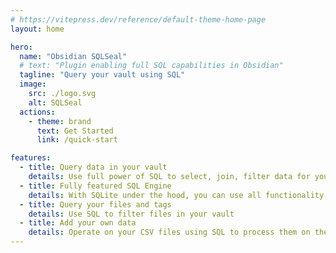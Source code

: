 ```yaml
---
# https://vitepress.dev/reference/default-theme-home-page
layout: home

hero:
  name: "Obsidian SQLSeal"
  # text: "Plugin enabling full SQL capabilities in Obsidian"
  tagline: "Query your vault using SQL"
  image:
    src: ./logo.svg
    alt: SQLSeal
  actions:
    - theme: brand
      text: Get Started
      link: /quick-start

features:
  - title: Query data in your vault
    details: Use full power of SQL to select, join, filter data for your liking
  - title: Fully featured SQL Engine
    details: With SQLite under the hood, you can use all functionality of the database
  - title: Query your files and tags
    details: Use SQL to filter files in your vault
  - title: Add your own data
    details: Operate on your CSV files using SQL to process them on the go
---
```


